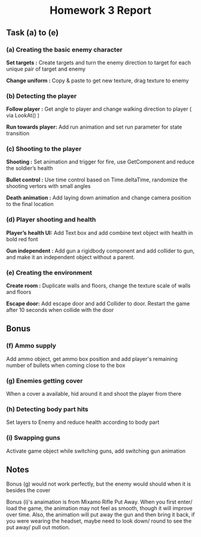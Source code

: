 # <center> Homework 3 Report </center>


## Task (a) to (e)

### (a) Creating the basic enemy character
**Set targets :**
Create targets and turn the enemy direction to target for each unique pair of target and enemy

**Change uniform :**
Copy & paste to get new texture, drag texture to enemy

### (b) Detecting the player 
**Follow player :**
Get angle to player and change walking direction to player ( via LookAt() )

**Run towards player:**
Add run animation and set run parameter for state transition

### (c) Shooting to the player 
**Shooting :**
Set animation and trigger for fire, use GetComponent<GunVR> and reduce the soldier’s health 

**Bullet control :**
Use time control based on Time.deltaTime, randomize the shooting vertors with small angles

**Death animation :**
Add laying down animation and change camera position to the final location

### (d) Player shooting and health 
**Player’s health UI:**
Add Text box and add combine text object with health in bold red font

**Gun independent :**
Add gun a rigidbody component and add collider to gun, and make it an independent object without a parent.

### (e) Creating the environment 

**Create room :**
Duplicate walls and floors, change the texture scale of walls and floors

**Escape door:**
Add escape door and add Collider to door. Restart the game after 10 seconds when collide with the door

## Bonus

### (f) Ammo supply 

Add ammo object, get ammo box position and add player's remaining number of bullets when coming close to the box

### (g) Enemies getting cover 

When a cover a available, hid around it and shoot the player from there

### (h) Detecting body part hits 

Set layers to Enemy and reduce health according to body part

### (i) Swapping guns 

Activate game object while switching guns, add switching gun animation

## Notes

Bonus (g) would not work perfectly, but the enemy would should when it is besides the cover

Bonus (i)'s anaimation is from Mixamo Rifle Put Away. When you first enter/ load the game, the animation may not feel as smooth, though it will improve over time. Also, the animation will put away the gun and then bring it back, if you were wearing the headset, maybe need to look down/ round to see the put away/ pull out motion.













